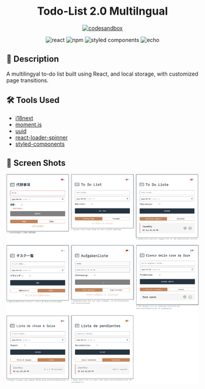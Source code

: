 <h1 align="center"> Todo-List 2.0 Multilngual
</h1>
<p align="center">
  <a href="https://todo-list-v2-multilingual.vercel.app/"><img alt="codesandbox" src="https://img.shields.io/badge/open%20in%20Vercel-000000?style=for-the-badge&logo=vercel&logoColor=white"></a>  
</p>
<div align="center">
<img alt="react" src="https://img.shields.io/badge/React-000?&logo=react"/>  
<img alt="npm" src="https://img.shields.io/badge/NPM-blue?logo=npm"/>
<img alt="styled components" src="https://img.shields.io/badge/Styled%20Components-000?&color=DB7093&logo=styledcomponents&logoColor=white"/>
<img alt="echo" src="https://img.shields.io/badge/Made%20by-Echo-E6E6FA"/>

</div>

## 📄 Description

A multilingyal to-do list built using React, and local storage, with customized page transitions.

## 🛠 Tools Used

- [i18next](https://github.com/i18next/i18next)
- [moment.js](https://momentjs.com/)
- [uuid](https://www.npmjs.com/package/uuid)
- [react-loader-spinner](https://mhnpd.github.io/react-loader-spinner/)
- [styled-components](https://www.styled-components.com/)
<!-- 
## ✨ Usage

1. Clone this Repo to your local enviromnent

```
git clone https://github.com/EchoChunyuShih/todo-list-2.0-multilingual.git
```

2. Install dependencies

```
$ npm i
```

3. run the project

```
$ npm start
```
 -->
## 📸 Screen Shots

<img alt="demo" src="./public/asset/screenShots/screenShot.jpg">
